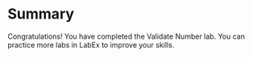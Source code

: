 # Summary

Congratulations! You have completed the Validate Number lab. You can practice more labs in LabEx to improve your skills.
